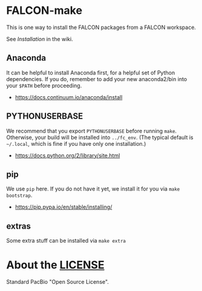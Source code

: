 # FALCON-make
This is one way to install the FALCON packages from a FALCON workspace.

See *Installation* in the wiki.


## Anaconda
It can be helpful to install Anaconda first, for a helpful
set of Python dependencies. If you do, remember to add
your new anaconda2/bin into your `$PATH` before proceeding.

* https://docs.continuum.io/anaconda/install

## PYTHONUSERBASE
We recommend that you export `PYTHONUSERBASE` before running `make`.
Otherwise, your build will be installed into `../fc_env`.
(The typical default is `~/.local`,
which is fine if you have only one installation.)

* https://docs.python.org/2/library/site.html

## pip
We use `pip` here. If you do not have it yet, we install
it for you via `make bootstrap`.

* https://pip.pypa.io/en/stable/installing/

## extras
Some extra stuff can be installed via `make extra`

# About the [LICENSE](LICENSE)
Standard PacBio "Open Source License".
